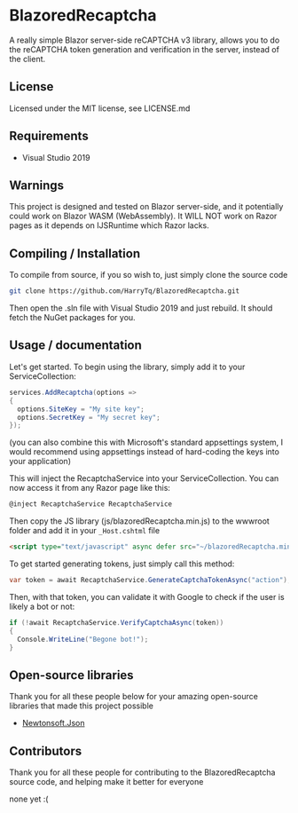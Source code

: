 # BlazoredRecaptcha
A really simple Blazor server-side reCAPTCHA v3 library, allows you to do the reCAPTCHA token generation and verification in the server, instead of the client.

## License
Licensed under the MIT license, see LICENSE.md

## Requirements
- Visual Studio 2019

## Warnings
This project is designed and tested on Blazor server-side, and it potentially could work on Blazor WASM (WebAssembly). It WILL NOT work on Razor pages as it depends on IJSRuntime which Razor lacks.

## Compiling / Installation
To compile from source, if you so wish to, just simply clone the source code

```bash
git clone https://github.com/HarryTq/BlazoredRecaptcha.git
```

Then open the .sln file with Visual Studio 2019 and just rebuild. It should fetch the NuGet packages for you.

## Usage / documentation
Let's get started. To begin using the library, simply add it to your ServiceCollection:

```C#
services.AddRecaptcha(options => 
{
  options.SiteKey = "My site key";
  options.SecretKey = "My secret key";
});
```

(you can also combine this with Microsoft's standard appsettings system, I would recommend using appsettings instead of hard-coding the keys into your application)

This will inject the RecaptchaService into your ServiceCollection. You can now access it from any Razor page like this:

```C#
@inject RecaptchaService RecaptchaService
```

Then copy the JS library (js/blazoredRecaptcha.min.js) to the wwwroot folder and add it in your `_Host.cshtml` file

```html
<script type="text/javascript" async defer src="~/blazoredRecaptcha.min.js"></script>
```

To get started generating tokens, just simply call this method:

```C#
var token = await RecaptchaService.GenerateCaptchaTokenAsync("action");
```

Then, with that token, you can validate it with Google to check if the user is likely a bot or not:

```C#
if (!await RecaptchaService.VerifyCaptchaAsync(token))
{
  Console.WriteLine("Begone bot!");
}
```

## Open-source libraries
Thank you for all these people below for your amazing open-source libraries that made this project possible

- [Newtonsoft.Json](https://github.com/JamesNK/Newtonsoft.Json)

## Contributors
Thank you for all these people for contributing to the BlazoredRecaptcha source code, and helping make it better for everyone

none yet :(
